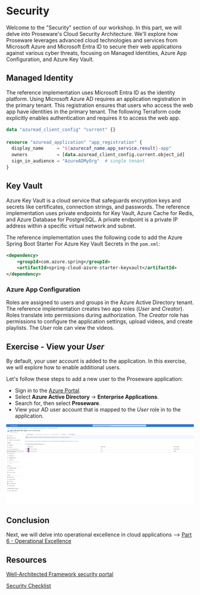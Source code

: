 # Security

Welcome to the "Security" section of our workshop. In this part, we will delve into Proseware's Cloud Security Architecture. We'll explore how Proseware leverages advanced cloud technologies and services from Microsoft Azure and Microsoft Entra ID to secure their web applications against various cyber threats, focusing on Managed Identities, Azure App Configuration, and Azure Key Vault.

## Managed Identity

The reference implementation uses Microsoft Entra ID as the identity platform. Using Microsoft Azure AD requires an application registration in the primary tenant. This registration ensures that users who access the web app have identities in the primary tenant. The following Terraform code explicitly enables authentication and requires it to access the web app.

```terraform
data "azuread_client_config" "current" {}

resource "azuread_application" "app_registration" {
  display_name     = "${azurecaf_name.app_service.result}-app"
  owners           = [data.azuread_client_config.current.object_id]
  sign_in_audience = "AzureADMyOrg"  # single tenant
}
```

## Key Vault

Azure Key Vault is a cloud service that safeguards encryption keys and secrets like certificates, connection strings, and passwords. The reference implementation uses private endpoints for Key Vault, Azure Cache for Redis, and Azure Database for PostgreSQL. A private endpoint is a private IP address within a specific virtual network and subnet.

The reference implementation uses the following code to add the Azure Spring Boot Starter For Azure Key Vault Secrets in the `pom.xml`:

```xml
<dependency> 
    <groupId>com.azure.spring</groupId> 
    <artifactId>spring-cloud-azure-starter-keyvault</artifactId> 
</dependency> 
```

### Azure App Configuration

Roles are assigned to users and groups in the Azure Active Directory tenant. The reference implementation creates two app roles (*User* and *Creator*). Roles translate into permissions during authorization. The *Creator* role has permissions to configure the application settings, upload videos, and create playlists. The *User* role can view the videos.

## Exercise - View your *User* 

By default, your user account is added to the application. 
In this exercise, we will explore how to enable additional users.

Let's follow these steps to add a new user to the Proseware application:

- Sign in to the [Azure Portal](https://portal.azure.com).
- Select **Azure Active Directory** -> **Enterprise Applications**.
- Search for, then select **Proseware**.
- View your AD user account that is mapped to the *User* role in to the application.

![Proseware's Azure Active Directory enterprise applications](./images/AAD-Enterprise-Application.png)

## Conclusion

Next, we will delve into operational excellence in cloud applications --> [Part 6 - Operational Excellence](../Part6-Operational-Excellence/README.md) 

## Resources
[Well-Architected Framework security portal](https://learn.microsoft.com/en-us/azure/well-architected/security)

[Security Checklist](https://learn.microsoft.com/azure/well-architected/security/checklist)
